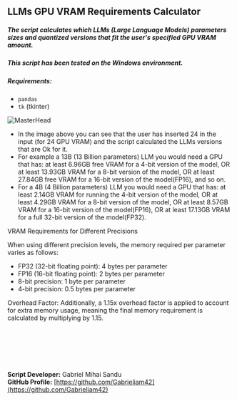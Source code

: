 ## LLMs GPU VRAM Requirements Calculator

##### The script calculates which LLMs (Large Language Models) parameters sizes and quantized versions that fit the user's specified GPU VRAM amount.



##### This script has been tested on the Windows environment.



##### Requirements:

- `pandas`
- `tk` (tkinter)


![MasterHead](https://i.imgur.com/GyT2EXf.png)


- In the image above you can see that the user has inserted 24 in the input (for 24 GPU VRAM) and the script calculated the LLMs versions that are Ok for it.
- For example a 13B (13 Billion parameters) LLM you would need a GPU that has: at least 6.96GB free VRAM for a 4-bit version of the model, OR at least 13.93GB VRAM for a 8-bit version of the model, OR at least 27.84GB free VRAM for a 16-bit version of the model(FP16), and so on.
- For a 4B (4 Billion parameters) LLM you would need a GPU that has: at least 2.14GB VRAM for running the 4-bit version of the model, OR at least 4.29GB VRAM for a 8-bit version of the model, OR at least 8.57GB VRAM for a 16-bit version of the model(FP16), OR at least 17.13GB VRAM for a full 32-bit version of the model(FP32).



VRAM Requirements for Different Precisions

When using different precision levels, the memory required per parameter varies as follows:

* FP32 (32-bit floating point): 4 bytes per parameter
* FP16 (16-bit floating point): 2 bytes per parameter
* 8-bit precision: 1 byte per parameter
* 4-bit precision: 0.5 bytes per parameter


Overhead Factor:
Additionally, a 1.15x overhead factor is applied to account for extra memory usage, meaning the final memory requirement is calculated by multiplying by 1.15.



<br><br>





<br><br>




**Script Developer:** Gabriel Mihai Sandu  
**GitHub Profile:** [https://github.com/Gabrieliam42](https://github.com/Gabrieliam42)
